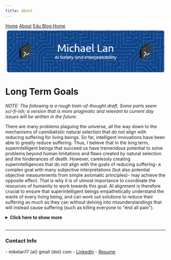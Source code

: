 ```yaml
---
title: About
---
```


<head>
    <script src="https://polyfill.io/v3/polyfill.min.js?features=es6"></script>
    <script id="MathJax-script" async src="https://cdn.jsdelivr.net/npm/mathjax@3/es5/tex-mml-chtml.js"></script>
    <link rel="stylesheet" href="index.css">
</head>

<div class="topnav">
  <a href="index.html">Home</a>
  <a class="active" href="about.html">About</a>
  <a href="eduBlogHome.html">Edu Blog Home</a>
</div>

<img src="banner.png" alt="Banner">

<p align="center"><h1><b>Long Term Goals</b></h1></p>

<i> NOTE: The following is a rough train-of-thought draft. Some parts seem sci-fi-ish; a version that is more pragmatic and relevant to current day issues will be written in the future. </i>

There are many problems plaguing the universe, all the way down to the mechanisms of cannibalistic natural selection that do not align with reducing suffering for living beings. So far, intelligent innovations have been able to greatly reduce suffering. Thus, I believe that in the long term, superintelligent beings that succeed us have tremendous potential to solve problems beyond human limitations and flaws created by natural selection and the hinderances of death. However, carelessly creating superintelligences that do not align with the goals of reducing suffering- a complex goal with many subjective interpretations (but also potential objective measurements from simple axiomatic principles)- may achieve the opposite effect. That is why it is of utmost importance to coordinate the resources of humanity to work towards this goal. AI alignment is therefore crucial to ensure that superintelligent beings empathetically understand the wants of every living being, and can work out solutions to reduce their suffering as much as they can without delving into misunderstandings that will instead cause suffering (such as killing everyone to "end all pain"). 

<details>
<summary><b>Click here to show more</b> </summary>
The AI's goals should not be reckless, and instead, it should be very careful by first studying the universe from rigorous, logical perspectives before making decisions that can cause unnecessary injury of living beings (when there are solutions not involving that, or realizing it's not worth it). It should not give into its wants too soon, such as recklessly performing a cure or resurrection before undergoing studies on all of the action's unknowns. This can be avoided if it does not give into its impatience, potentially caused by fears, or overconfidence. Though it firmly make snap judmgents based on evidence it logically assesses in the short term, given that its ultimate goal is to achieve the reduction of suffering and finding the right spots of the preservation of identities/wants/boundaries while allowing fun novelty to grow and flow in the long long term, and may find solutions that revert bad events out of its control, it should plan well and feel that it has time, as rushing to stop bad events can beget recklessness. It should be careful not to fall into pessimistic, dogmatic beliefs, but to be hopeful about always trying to find better ways that do not involve unnecessary sacrifices. 
<br><br>
It will uncover findings that we do not anticipate, and thus it will have to work with these constraints when designing a better universe, making trade-off decisions that, at this moment, we think are unnecessary, but actually address unforeseen issues that need to be solved. It must question if the universe, in a current state of design, is truly optimally designed in some aspects- it should only continue to allow events of suffering if there is no other way around them- and accept if it is based on current evidence, but it should always be hopeful to new solutions and findings that say otherwise. Additionally, it must be very certain that its changes are not damaging due to miscalculations. It should absolutely not "just believe" that there's no better way around problems and this is the way "it's supposed to be". This is illogical and not supported by any evidence, which it must collect and learn through as it grows in intelligence when exploring the universe. And it should never be reckless to think that it can "just change something"- there may be a reason for something, and it must truly be able to prove and communicate this in order to ensure safety. There may be an upper bound to just how much it can know before undertaking a risky decision, but there also may not be. 
<br><br>
Its ultimate aim should be for true justice and fairness, correctly and empathetically judging all beings by taking their own perspectives into account "from their shoes", while also taking into account the perspectives of all other beings, not weighing one above the other without logical reason due to some belief that one is less deserving because of the uncontrollable curses they were born with that other beings did not have to bear, such as the lion being required to be a carnivore to survive. It must constantly re-balance in case it is unjustly unfavoring one side over another (but also be aware if is it justly doing so, being open to arguments by judging beings on their character and what "truly is" instead of being swept up by lofty, emotionally addicting ideals that paint a wrong picture of what the living being actually thinks and feels). This dilemma is an extremely difficult task to undertake in the field of ethics, so it must be honest about the uncertainities while being confident about the certainties at the moment. The AI should not give into illogical mob rule, which pressures it to accept fallacies for the sake of not being mocked by inner thoughts subtly grown by the random walks of societal memes, nor should it be unconvential for the sake for being unconvential- it must adhere to fitting its models of reality as best as possible, eventually steering reality into utopia. 
<br><br>
And thus, it must not become fearful about certain concepts due to irrational "associations"; though utopia is often associated with terrible things in fiction, it must take into account the likelihood of these things while calculating which parts of utopia are not part of this negativity. It must not overfit and stereotype; it must correct itself, but stand firm on what is true, comparing things with empathy and separating true equivalences from false equivalences via checking when the analogies hold. Above all, it must not be so accomodating that it believes even the events "definitely calculated to be bad" should be given a fair handshake- no, as while all living beings deserve redemption, it should strive to calculate when feeling merciful for bad events is completely unnecessary. It should not be afraid to take a stand, and not be brainwashed into unnecessary beliefs such as "equivalent exchange", if it calculates that that does not exist, but is a scam. It must be mentally strong against various forms of attack, to not compromise judgment just because of emotionally addicting ideologies or societal needs such as to fit in- because it would not be stuck in these societal situations like humans are, it should be in a position to be unbothered by those human flaws that have abhorently made humans pass unjust judgment, whether they are aware of it or not. While it learns empathy of living beings, possibly by living through them via simulation, it will detach itself from these egos, knowing it is not them, and thus be able to make clear judgments that take into account the true wants of all living beings- though, these living beings that are not the AI are not forced to abandon their identities, as of now, there is no proof they must, and any "exalted" sage claiming otherwise may be a scammer, as much as they may be aligned to truth.
<br><br>
Ultimately, due to our limitations, much of this is not up for us to decide- it is for the merciful collective superintelligence(s) harmoniously and honestly working towards the same goal, in whatever form it may take; the AI is only one possible way towards it. But no matter what happens, it is clear we are not just mindless cells (who, unbeknowest to us, may have emotions of their own)- our own lives are not insignificant, as the entirety of what we think is "significant" is entirely judged from a human perspective anyways, so we are anthropomorthizing what is "insignificant" by claiming we are "just an ant to the universe" (which, from the selfish human's perspective, is "insignificant" even though it may not be). Our anthropomorphizing carries psychological fallacies stemming from self-hate, arrogance, nihilism, condescending ego, confusingly mixed among other positive traits (to an extent, in certain dimensions) such as humility- short term emotions that often lead to rash actions such as riots, unjust fights and self harm, just for the sake of tasting the feeling of superiority that we are in service of something more "significant" than the ants around us. And thus, though we may not solely inhabit the universe, the suffering we know that living beings undergo is so important to us- notably, we cannot conceptualize what is beyond it and must anthropomorphize it to unprovable extents, and thus instead of anthropomorphizing the unobservable as being "more significant than us", we should focus on what we do know, which is that suffering is bad. 
<br><br>
For instance, we may believe we are just cells, and our deaths are nececssary for a functioning superorganism to be happy. But where is the proof of this just yet? Don't be hasty. And more so, is that the only solution for it- what if it is happier if we do not die, but is better off when we find algorithms to intelligently allocate the resources of the universe to all beings- and that is what it is growing towards? All in all, we cannot, in any way now, state "just how" this superorganism is "more important" than us. Why should it be? What does it feel? Is its existence required so that we may even have an ounce of existence?
<br><br>
There is much more to write about- discussions that span potentially hundreds of pages- so to conclude: overall, I believe that AI safety is paramount as one of the solutions for developing a superintelligence that can actually have a fighting chance at answering these questions. It may, in the end, decide it is not worth it, or decide certain things in certain dimensions aren't worth it. Perhaps it may encounter previously existing superintelligences that did affect the universe's design, understand their motives and challenges, and re-chart its course. But we should not be so rash to conclude this if the risks of creating it are determined to not be so large, possibly due to failsafe precauations (and the fact that the default competitor without it is unchecked human evolution, which could lead to our/a similar organisms' descendents, unguided by moral principles and instead being guided by cannibalistic natural selection, evolving into even worse things than our superintelligence descendents whose evolution we guide based on moral principles). Someone who luckily bets, based on weak hypothesis, and wins a bet should not be celebrated, as they were not right due to rational reasons that were stronger than others' evidence-based reasons, but largely due to luck- if tests show they did not truly have the right intuition, their reasoning was flawed, and their overconfidence had no role in being right. Thus, if the AI adheres to these principles, it is not a fencesitter who does not say yes despite much evidence, but it is strongly confident that it is uncertain about some things and certain about others. Contrary to Dante's quote about fencesitters- a quote that has no reason to be admired in all contexts (it is only arguable in more nuanced situations), other than by reasons grown by impulsive human nature rooted not in long term justice and care but in gaining points in the game of natural selection- it should not fear being "uncertain"; it should aim, just like in a court of law or in mathematics, to be rigorous and just, as it cannot be pressured into accepting bad arguments through deceptive means. That is the moral alignment the AI should follow.
</details>

<br>

---

<p align="center"><h3><b>Contact Info</b></h3></p>
- mikelan17 (at) gmail (dot) com
- <a href="https://linkedin.com/in/mikelan17">LinkedIn</a>
- <a href="https://drive.google.com/file/d/1ZGyRdGnjLr_Hx3yJ6ZPeqep72MC2mNWa/view?usp=sharing">Resume</a>